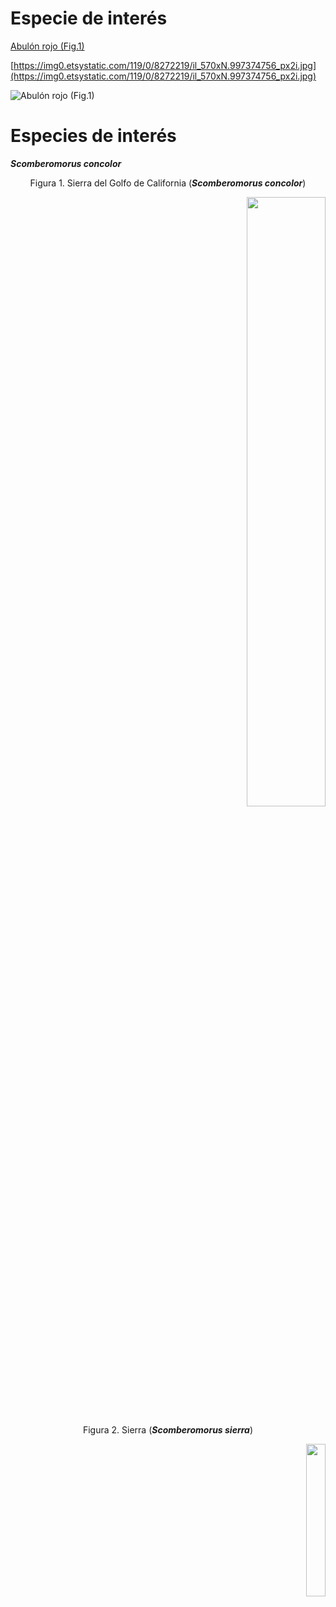 # Especie de interés #

[Abulón rojo (Fig.1)](https://img0.etsystatic.com/119/0/8272219/il_570xN.997374756_px2i.jpg)

[https://img0.etsystatic.com/119/0/8272219/il_570xN.997374756_px2i.jpg](https://img0.etsystatic.com/119/0/8272219/il_570xN.997374756_px2i.jpg)

![Abulón rojo (Fig.1)](https://img0.etsystatic.com/119/0/8272219/il_570xN.997374756_px2i.jpg)

# Especies de interés #

***Scomberomorus concolor***

<div style="text-align: center">


Figura 1. Sierra del Golfo de California (***Scomberomorus concolor***)


<div style="text-align: right">
<img src="http://www.discoverlife.org/IM/I_RR/0019/640/Scomberomorus_sierra,I_RR1990.jpg"/ width =50%></div>

Figura 2. Sierra (***Scomberomorus sierra***)

<div style="text-align: right">
<img src="http://www.discoverlife.org/IM/I_RR/0019/640/Scomberomorus_sierra,I_RR1990.jpg"/ width =25%></div>






